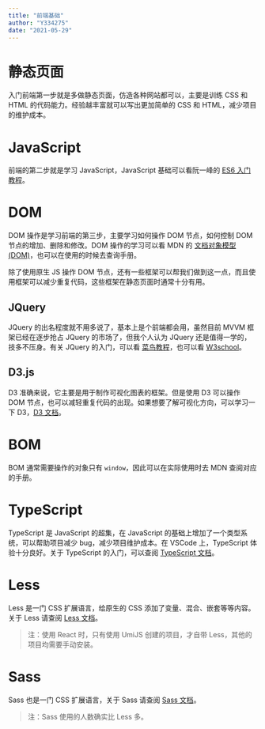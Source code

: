 ```yaml
---
title: "前端基础"
author: "Y334275"
date: "2021-05-29"
---
```


# 静态页面

入门前端第一步就是多做静态页面，仿造各种网站都可以，主要是训练 CSS 和 HTML 的代码能力。经验越丰富就可以写出更加简单的 CSS 和 HTML，减少项目的维护成本。

# JavaScript

前端的第二步就是学习 JavaScript，JavaScript 基础可以看阮一峰的 [ES6 入门教程](https://es6.ruanyifeng.com/)。

# DOM

DOM 操作是学习前端的第三步，主要学习如何操作 DOM 节点，如何控制 DOM 节点的增加、删除和修改。DOM 操作的学习可以看 MDN 的 [文档对象模型 (DOM)](https://developer.mozilla.org/zh-CN/docs/Web/API/Document_Object_Model)，也可以在使用的时候去查询手册。

除了使用原生 JS 操作 DOM 节点，还有一些框架可以帮我们做到这一点，而且使用框架可以减少重复代码，这些框架在静态页面时通常十分有用。

## JQuery

JQuery 的出名程度就不用多说了，基本上是个前端都会用，虽然目前 MVVM 框架已经在逐步抢占 JQuery 的市场了，但我个人认为 JQuery 还是值得一学的，技多不压身。有关 JQuery 的入门，可以看 [菜鸟教程](https://www.runoob.com/jquery/jquery-tutorial.html)，也可以看 [W3school](https://www.w3school.com.cn/jquery/index.asp)。

## D3.js

D3 准确来说，它主要是用于制作可视化图表的框架。但是使用 D3 可以操作 DOM 节点，也可以减轻重复代码的出现。如果想要了解可视化方向，可以学习一下 D3，[D3 文档](https://github.com/d3/d3/wiki)。

# BOM

BOM 通常需要操作的对象只有 `window`，因此可以在实际使用时去 MDN 查阅对应的手册。

# TypeScript

TypeScript 是 JavaScript 的超集，在 JavaScript 的基础上增加了一个类型系统，可以帮助项目减少 bug，减少项目维护成本。在 VSCode 上，TypeScript 体验十分良好。关于 TypeScript 的入门，可以查阅 [TypeScript 文档](https://www.tslang.cn/docs/home.html)。

# Less

Less 是一门 CSS 扩展语言，给原生的 CSS 添加了变量、混合、嵌套等等内容。关于 Less 请查阅 [Less 文档](https://less.bootcss.com/#%E6%A6%82%E8%A7%88)。

> 注：使用 React 时，只有使用 UmiJS 创建的项目，才自带 Less，其他的项目均需要手动安装。

# Sass

Sass 也是一门 CSS 扩展语言，关于 Sass 请查阅 [Sass 文档](https://sass-lang.com/guide)。

> 注：Sass 使用的人数确实比 Less 多。